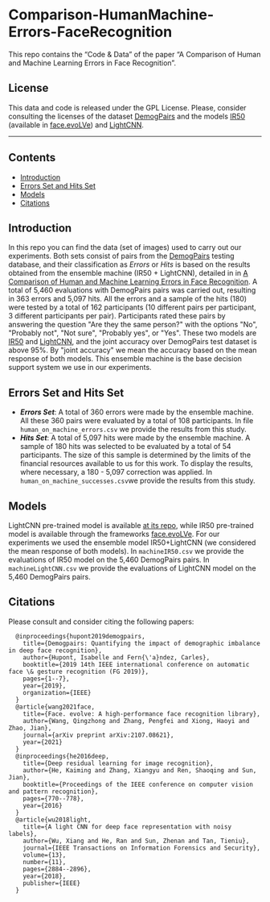 # Comparison-HumanMachine-Errors-FaceRecognition
This repo contains the “Code & Data” of the paper “A Comparison of Human and Machine Learning Errors in Face Recognition”.

## License
This data and code is released under the GPL License. Please, consider consulting the licenses of the dataset [DemogPairs](https://ihupont.github.io/publications/2019-05-16-demogpairs) and the models [IR50](https://openaccess.thecvf.com/content_cvpr_2016/papers/He_Deep_Residual_Learning_CVPR_2016_paper.pdf) (available in [face.evoLVe](https://github.com/ZhaoJ9014/face.evoLVe)) and [LightCNN](https://ieeexplore.ieee.org/abstract/document/8353856).

****

## Contents
* [Introduction](#Introduction)
* [Errors Set and Hits Set](#ErrorsSetandHitsSet)
* [Models](#Models)
* [Citations](#Citations)

## Introduction

In this repo you can find the data (set of images) used to carry out our experiments. Both sets consist of pairs from the [DemogPairs](https://ihupont.github.io/publications/2019-05-16-demogpairs) testing database, and their classification as _Errors_ or _Hits_ is based on the results obtained from the ensemble machine (IR50 + LightCNN), detailed in in [A Comparison of Human and Machine Learning Errors in Face Recognition](https://arxiv.org/pdf/2502.11337). A total of 5,460 evaluations with DemogPairs pairs was carried out, resulting in 363 errors and 5,097 hits. All the errors and a sample of the hits (180) were tested by a total of 162 participants (10 different pairs per participant, 3 different participants per pair). Participants rated these pairs by answering the question "Are they the same person?" with the options "No", "Probably not", "Not sure", "Probably yes", or "Yes". These two models are [IR50](https://openaccess.thecvf.com/content_cvpr_2016/papers/He_Deep_Residual_Learning_CVPR_2016_paper.pdf) and [LightCNN](https://ieeexplore.ieee.org/abstract/document/8353856), and the joint accuracy over DemogPairs test dataset is above 95%. By "joint accuracy" we mean the accuracy based on the mean response of both models. This ensemble machine is the base decision support system we use in our experiments.

## Errors Set and Hits Set

* ***Errors Set***: A total of 360 errors were made by the ensemble machine. All these 360 pairs were evaluated by a total of 108 participants. In file `human_on_machine_errors.csv` we provide the results from this study.
* ***Hits Set***: A total of 5,097 hits were made by the ensemble machine. A sample of 180 hits was selected to be evaluated by a total of 54 participants. The size of this sample is determined by the limits of the financial resources available to us for this work. To display the results, where necessary, a 180 - 5,097 correction was applied. In `human_on_machine_successes.csv`we provide the results from this study.
## Models
LightCNN pre-trained model is available [at its repo](https://github.com/AlfredXiangWu/LightCNN/tree/master), while IR50 pre-trained model is available through the frameworks [face.evoLVe](https://github.com/ZhaoJ9014/face.evoLVe?tab=readme-ov-file#Model-Zoo). For our experiments we used the ensemble model IR50+LightCNN (we considered the mean response of both models). In `machineIR50.csv` we provide the evaluations of IR50 model on the 5,460 DemogPairs pairs. In `machineLightCNN.csv` we provide the evaluations of LightCNN model on the 5,460 DemogPairs pairs.

## Citations
Please consult and consider citing the following papers:

      @inproceedings{hupont2019demogpairs,
        title={Demogpairs: Quantifying the impact of demographic imbalance in deep face recognition},
        author={Hupont, Isabelle and Fern{\'a}ndez, Carles},
        booktitle={2019 14th IEEE international conference on automatic face \& gesture recognition (FG 2019)},
        pages={1--7},
        year={2019},
        organization={IEEE}
      }
      @article{wang2021face,
        title={Face. evolve: A high-performance face recognition library},
        author={Wang, Qingzhong and Zhang, Pengfei and Xiong, Haoyi and Zhao, Jian},
        journal={arXiv preprint arXiv:2107.08621},
        year={2021}
      }
      @inproceedings{he2016deep,
        title={Deep residual learning for image recognition},
        author={He, Kaiming and Zhang, Xiangyu and Ren, Shaoqing and Sun, Jian},
        booktitle={Proceedings of the IEEE conference on computer vision and pattern recognition},
        pages={770--778},
        year={2016}
      }
      @article{wu2018light,
        title={A light CNN for deep face representation with noisy labels},
        author={Wu, Xiang and He, Ran and Sun, Zhenan and Tan, Tieniu},
        journal={IEEE Transactions on Information Forensics and Security},
        volume={13},
        number={11},
        pages={2884--2896},
        year={2018},
        publisher={IEEE}
      }
